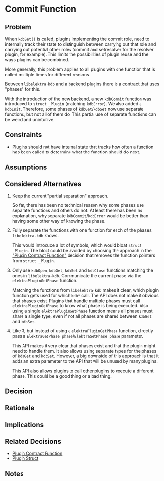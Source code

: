 # Commit Function

## Problem

When `kdbSet()` is called, plugins implementing the commit role, need to internally track their state to distinguish between carrying out that role and carrying out potential other roles (commit and setresolver for the resolver plugin, for example).
This limits the possibilities of plugin reuse and the ways plugins can be combined.

More generally, this problem applies to all plugins with one function that is called multiple times for different reasons.

Between `libelektra-kdb` and a backend plugins there is a [contract](../../dev/backend-plugins.md) that uses "phases" for this.

With the introduction of the new backend, a new `kdbCommit` function was introduced to `struct _Plugin` (matching `kdbError`).
We also added a `kdbInit`.
Therefore, some phases of `kdbGet`/`kdbSet` now use separate functions, but not all of them do.
This partial use of separate functions can be weird and unintuitive.

## Constraints

- Plugins should not have internal state that tracks how often a function has been called to determine what the function should do next.

## Assumptions

## Considered Alternatives

1. Keep the current "partial separation" approach.

   So far, there has been no technical reason why some phases use separate functions and others do not.
   At least there has been no explanation, why separate `kdbCommit`/`kdbError` would be better than having some other way of knowing the phase.

2. Fully separate the functions with one function for each of the phases `libelektra-kdb` knows.

   This would introduce a lot of symbols, which would bloat `struct _Plugin`.
   The bloat could be avoided by choosing the approach in the ["Plugin Contract Function"](plugin_contract_function.md) decision that removes the function pointers from `struct _Plugin`.

3. Only use `kdbOpen`, `kdbGet`, `kdbSet` and `kdbClose` functions matching the ones in `libelektra-kdb`.
   Communicate the current phase via the `elektraPluginGetPhase` function.

   Matching the functions from `libelektra-kdb` makes it clear, which plugin function gets used for which `kdb*` call.
   The API does not make it obvious that phases exist.
   Plugins that handle multiple phases must call `elektraPluginGetPhase` to know what phase is being executed.
   Also using a single `elektraPluginGetPhase` function means all phases must share a single type, even if not all phases are shared between `kdbGet` and `kdbSet`.

4. Like 3, but instead of using a `elektraPluginGetPhase` function, directly pass a `ElektraGetPhase phase`/`ElektraSetPhase phase` parameter.

   This API makes it very clear that phases exist and that the plugin might need to handle them.
   It also allows using separate types for the phases of `kdbGet` and `kdbSet`.
   However, a big downside of this approach is that it adds an extra parameter to the API that will be unused by many plugins.

   This API also allows plugins to call other plugins to execute a different phase.
   This could be a good thing or a bad thing.

## Decision

## Rationale

## Implications

## Related Decisions

- [Plugin Contract Function](plugin_contract_function.md)
- [Plugin Struct](plugin_struct.md)

## Notes
